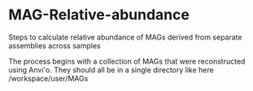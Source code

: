 # MAG-Relative-abundance
Steps to calculate relative abundance of MAGs derived from separate assemblies across samples

The process begins with a collection of MAGs that were reconstructed using Anvi'o.
They should all be in a single directory
like here
    /workspace/user/MAGs
